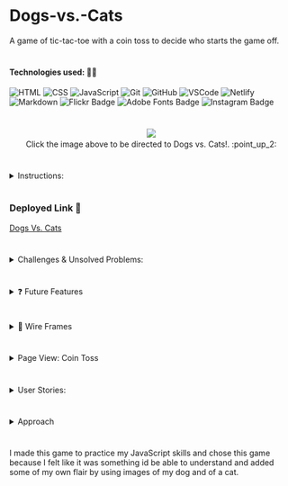# Dogs-vs.-Cats
A game of tic-tac-toe with a coin toss to decide who starts the game off.

# 


#### Technologies used: 👩‍💻
![HTML](https://img.shields.io/badge/HTML5-E34F26?style=for-the-badge&logo=html5&logoColor=white)
![CSS](https://img.shields.io/badge/CSS-239120?&style=for-the-badge&logo=css3&logoColor=white)
![JavaScript](https://img.shields.io/badge/JavaScript-323330?style=for-the-badge&logo=javascript&logoColor=F7DF1E)
![Git](https://img.shields.io/badge/git-%23F05033.svg?style=for-the-badge&logo=git&logoColor=white)
![GitHub](https://img.shields.io/badge/GitHub-100000?style=for-the-badge&logo=github&logoColor=white)
![VSCode](https://img.shields.io/badge/VSCode-0078D4?style=for-the-badge&logo=visual%20studio%20code&logoColor=white)
![Netlify](https://img.shields.io/badge/Netlify-00C7B7?style=for-the-badge&logo=netlify&logoColor=white)
![Markdown](https://img.shields.io/badge/markdown-%23000000.svg?style=for-the-badge&logo=markdown&logoColor=white)
![Flickr Badge](https://img.shields.io/badge/Flickr-0063DC?logo=flickr&logoColor=fff&style=for-the-badge)
![Adobe Fonts Badge](https://img.shields.io/badge/Adobe%20Fonts-000B1D?logo=adobefonts&logoColor=fff&style=for-the-badge)
![Instagram Badge](https://img.shields.io/badge/Instagram-E4405F?logo=instagram&logoColor=fff&style=for-the-badge)

#

<div align="center">
<a href="https://dogsvscats.netlify.app"><img src="/other/Screenshot 2024-03-09 at 10.04.14 AM.png" height="400"></a>
</div>

<div align="center">
Click the image above to be directed to Dogs vs. Cats!. :point_up_2:
</div>

#

  
<details> 
<summary>Instructions:</summary>

### Game Setup

1. Choose the number of players:
   - One player
   - Two players

2. Choose the board size:
   - Regular 3x3 board
   - Large 4x4 board

3. Enter your username:

### Coin Toss

4. A coin toss will determine who goes first:
   - Player one chooses heads or tails.

   If heads, player one moves first with the dog character.
   If tails, player one plays second with the cat character.

### Game Board

5. Click on an empty box to place your character.

6. The first player to get 3 (on 3x3 board) or 4 (on 4x4 board) in a row wins!

### Have Fun!

Enjoy the game and may the best player win! 
</details>

#


### Deployed Link 🔗
<a href="https://dogsvscats.netlify.app"> Dogs Vs. Cats</a> 

#

<details> 
 <summary> Challenges & Unsolved Problems: </summary>
    <li>In one player mode, depending on who wins the coin toss, sometimes the computer does not automatically play.</li>
   <li>Problems with 4x4 game functionality.</li>
   <li>I faced numerous challenges with my game and tried making a whole new version. In the second version, the 4x4 functionality works, but I ran out of time trying to fix a problem with updating the scoreboard, so I went back to my original game.</li>
 </details>

#


<details> 
 <summary> ❓ Future Features </summary>
  Next steps planned: 
   <li>Make 4x4 game functionality work.</li>
   <li>Fix problems/challenges faced in one player mode</li>
   <li> Building the puzzle as part of keeping score and to win the tournament </li>
   <li>Giving the game an easy, medium, and hard choice for when playing against the computer.</li>
   <li>Use an API and/or try Firebase.</li>
   <li>Implement responsive design.</li>
</details>

#

<details>
 <summary> 🎨 Wire Frames </summary>
   <details> 
    <summary> ✏️ Dogs Vs. Cats </summary>
        <img src="/other/Dogs_vs_Cats_Wireframe.jpg">
   </details>
</details>

#

<details>
<summary>Page View: Coin Toss</summary>
<img src="/other/Screenshot 2024-03-09 at 9.57.16 AM.png" alt="Coin toss preview image">
</details>

#

<details> 
<summary> User Stories:</summary>
 <ul> 
  <li> As a friend, I want to view Jena's ideas for this game come to life, so that I can know she is learning and achieving goals.</li>
  <li> As a player, I want to see my score on the scoreboard, so that I can know how many games I have won.</li>
  <li>As a player, I want to win the coin toss, so that I can play the dog character.</li>
 </ul>
</details>

#
<details> 
<summary> Approach </summary>
 <ul> 
  <li>TBD</li>
  <li></li>
  <li></li>
 </ul>
</details>

#

I made this game to practice my JavaScript skills and chose this game because I felt like it was something id be able to understand and added some of my own flair by using images of my dog and of a cat.


